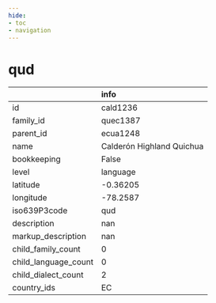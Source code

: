 ```yaml
---
hide:
- toc
- navigation
---
```

# qud
|                      | info                      |
|:---------------------|:--------------------------|
| id                   | cald1236                  |
| family_id            | quec1387                  |
| parent_id            | ecua1248                  |
| name                 | Calderón Highland Quichua |
| bookkeeping          | False                     |
| level                | language                  |
| latitude             | -0.36205                  |
| longitude            | -78.2587                  |
| iso639P3code         | qud                       |
| description          | nan                       |
| markup_description   | nan                       |
| child_family_count   | 0                         |
| child_language_count | 0                         |
| child_dialect_count  | 2                         |
| country_ids          | EC                        |